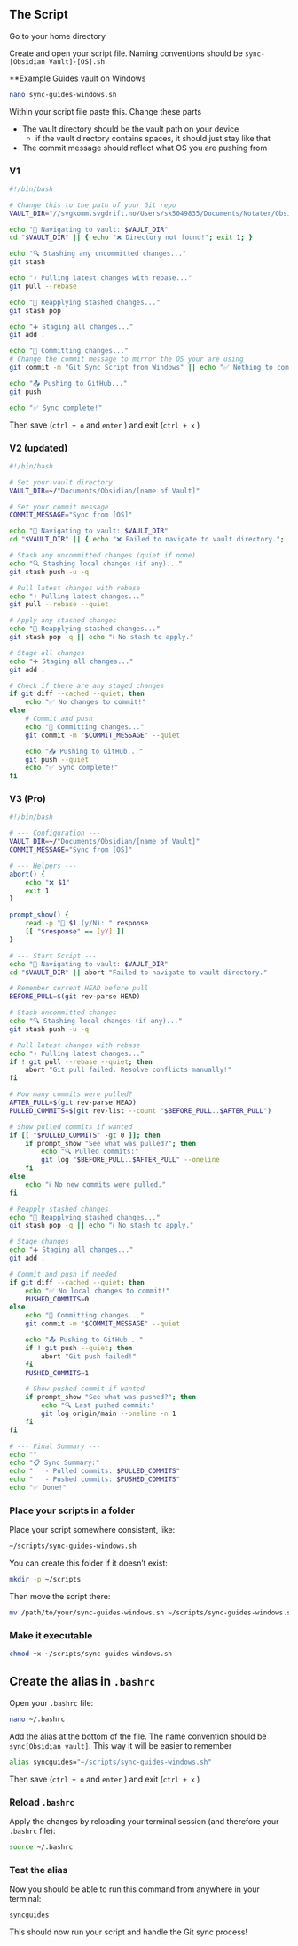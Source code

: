 ## The Script
Go to your home directory

Create and open your script file. Naming conventions should be `sync-[Obsidian Vault]-[OS].sh`

**Example Guides vault on Windows
```bash
nano sync-guides-windows.sh
```

Within your script file paste this. Change these parts
- The vault directory should be the vault path on your device
	- if the vault directory contains spaces, it should just stay like that
- The commit message should reflect what OS you are pushing from
### V1
```bash
#!/bin/bash

# Change this to the path of your Git repo
VAULT_DIR="//svgkomm.svgdrift.no/Users/sk5049835/Documents/Notater/Obsidian/Guides Windows"

echo "📁 Navigating to vault: $VAULT_DIR"
cd "$VAULT_DIR" || { echo "❌ Directory not found!"; exit 1; }

echo "🔍 Stashing any uncommitted changes..."
git stash

echo "⬇️ Pulling latest changes with rebase..."
git pull --rebase

echo "🎒 Reapplying stashed changes..."
git stash pop

echo "➕ Staging all changes..."
git add .

echo "📝 Committing changes..."
# Change the commit message to mirror the OS your are using
git commit -m "Git Sync Script from Windows" || echo "✅ Nothing to commit."

echo "📤 Pushing to GitHub..."
git push

echo "✅ Sync complete!"
```
Then save (`ctrl + o` and `enter` ) and exit (`ctrl + x` )

### V2 (updated)

```bash
#!/bin/bash

# Set your vault directory
VAULT_DIR=~/"Documents/Obsidian/[name of Vault]"

# Set your commit message
COMMIT_MESSAGE="Sync from [OS]"

echo "📁 Navigating to vault: $VAULT_DIR"
cd "$VAULT_DIR" || { echo "❌ Failed to navigate to vault directory."; exit 1; }

# Stash any uncommitted changes (quiet if none)
echo "🔍 Stashing local changes (if any)..."
git stash push -u -q

# Pull latest changes with rebase
echo "⬇️ Pulling latest changes..."
git pull --rebase --quiet

# Apply any stashed changes
echo "🎒 Reapplying stashed changes..."
git stash pop -q || echo "ℹ️ No stash to apply."

# Stage all changes
echo "➕ Staging all changes..."
git add .

# Check if there are any staged changes
if git diff --cached --quiet; then
    echo "✅ No changes to commit!"
else
    # Commit and push
    echo "📝 Committing changes..."
    git commit -m "$COMMIT_MESSAGE" --quiet

    echo "📤 Pushing to GitHub..."
    git push --quiet
    echo "✅ Sync complete!"
fi
```


### V3 (Pro)

```bash
#!/bin/bash

# --- Configuration ---
VAULT_DIR=~/"Documents/Obsidian/[name of Vault]"
COMMIT_MESSAGE="Sync from [OS]"

# --- Helpers ---
abort() {
    echo "❌ $1"
    exit 1
}

prompt_show() {
    read -p "👀 $1 (y/N): " response
    [[ "$response" == [yY] ]]
}

# --- Start Script ---
echo "📁 Navigating to vault: $VAULT_DIR"
cd "$VAULT_DIR" || abort "Failed to navigate to vault directory."

# Remember current HEAD before pull
BEFORE_PULL=$(git rev-parse HEAD)

# Stash uncommitted changes
echo "🔍 Stashing local changes (if any)..."
git stash push -u -q

# Pull latest changes with rebase
echo "⬇️ Pulling latest changes..."
if ! git pull --rebase --quiet; then
    abort "Git pull failed. Resolve conflicts manually!"
fi

# How many commits were pulled?
AFTER_PULL=$(git rev-parse HEAD)
PULLED_COMMITS=$(git rev-list --count "$BEFORE_PULL..$AFTER_PULL")

# Show pulled commits if wanted
if [[ "$PULLED_COMMITS" -gt 0 ]]; then
    if prompt_show "See what was pulled?"; then
        echo "🔍 Pulled commits:"
        git log "$BEFORE_PULL..$AFTER_PULL" --oneline
    fi
else
    echo "ℹ️ No new commits were pulled."
fi

# Reapply stashed changes
echo "🎒 Reapplying stashed changes..."
git stash pop -q || echo "ℹ️ No stash to apply."

# Stage changes
echo "➕ Staging all changes..."
git add .

# Commit and push if needed
if git diff --cached --quiet; then
    echo "✅ No local changes to commit!"
    PUSHED_COMMITS=0
else
    echo "📝 Committing changes..."
    git commit -m "$COMMIT_MESSAGE" --quiet

    echo "📤 Pushing to GitHub..."
    if ! git push --quiet; then
        abort "Git push failed!"
    fi
    PUSHED_COMMITS=1

    # Show pushed commit if wanted
    if prompt_show "See what was pushed?"; then
        echo "🔍 Last pushed commit:"
        git log origin/main --oneline -n 1
    fi
fi

# --- Final Summary ---
echo ""
echo "📋 Sync Summary:"
echo "   - Pulled commits: $PULLED_COMMITS"
echo "   - Pushed commits: $PUSHED_COMMITS"
echo "✅ Done!"
```
### Place your scripts in a folder

Place your script somewhere consistent, like:
```bash
~/scripts/sync-guides-windows.sh
```

You can create this folder if it doesn’t exist:
```bash
mkdir -p ~/scripts
```

Then move the script there:
```bash
mv /path/to/your/sync-guides-windows.sh ~/scripts/sync-guides-windows.sh
```

### Make it executable

```bash
chmod +x ~/scripts/sync-guides-windows.sh
```

## Create the alias in `.bashrc`

Open your `.bashrc` file:
```bash
nano ~/.bashrc
```

Add the alias at the bottom of the file. The name convention should be `sync[Obsidian vault]`. This way it will be easier to remember 
```bash
alias syncguides="~/scripts/sync-guides-windows.sh"
```

Then save (`ctrl + o` and `enter` ) and exit (`ctrl + x` )

### Reload `.bashrc`

Apply the changes by reloading your terminal session (and therefore your `.bashrc` file):
```bash
source ~/.bashrc
```

### Test the alias

Now you should be able to run this command from anywhere in your terminal:
```bash
syncguides
```

This should now run your script and handle the Git sync process!